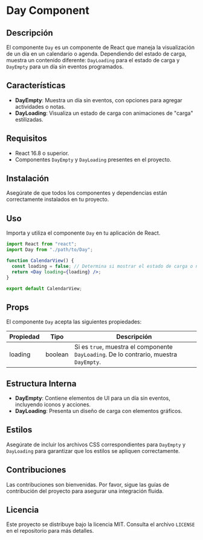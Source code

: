 # Day Component

## Descripción

El componente `Day` es un componente de React que maneja la visualización de un día en un calendario o agenda. Dependiendo del estado de carga, muestra un contenido diferente: `DayLoading` para el estado de carga y `DayEmpty` para un día sin eventos programados.

## Características

- **DayEmpty**: Muestra un día sin eventos, con opciones para agregar actividades o notas.
- **DayLoading**: Visualiza un estado de carga con animaciones de "carga" estilizadas.

## Requisitos

- React 16.8 o superior.
- Componentes `DayEmpty` y `DayLoading` presentes en el proyecto.

## Instalación

Asegúrate de que todos los componentes y dependencias están correctamente instalados en tu proyecto.

## Uso

Importa y utiliza el componente `Day` en tu aplicación de React.

```jsx
import React from "react";
import Day from "./path/to/Day";

function CalendarView() {
  const loading = false; // Determina si mostrar el estado de carga o no
  return <Day loading={loading} />;
}

export default CalendarView;
```

## Props

El componente `Day` acepta las siguientes propiedades:

| Propiedad | Tipo    | Descripción                                                                            |
| --------- | ------- | -------------------------------------------------------------------------------------- |
| loading   | boolean | Si es `true`, muestra el componente `DayLoading`. De lo contrario, muestra `DayEmpty`. |

## Estructura Interna

- **DayEmpty**: Contiene elementos de UI para un día sin eventos, incluyendo iconos y acciones.
- **DayLoading**: Presenta un diseño de carga con elementos gráficos.

## Estilos

Asegúrate de incluir los archivos CSS correspondientes para `DayEmpty` y `DayLoading` para garantizar que los estilos se apliquen correctamente.

## Contribuciones

Las contribuciones son bienvenidas. Por favor, sigue las guías de contribución del proyecto para asegurar una integración fluida.

## Licencia

Este proyecto se distribuye bajo la licencia MIT. Consulta el archivo `LICENSE` en el repositorio para más detalles.

